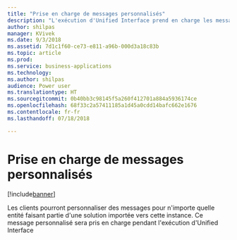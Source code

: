 ```yaml
---
title: "Prise en charge de messages personnalisés"
description: "L'exécution d'Unified Interface prend en charge les messages personnalisés"
author: shilpas
manager: KVivek
ms.date: 9/3/2018
ms.assetid: 7d1c1f60-ce73-e811-a96b-000d3a18c83b
ms.topic: article
ms.prod: 
ms.service: business-applications
ms.technology: 
ms.author: shilpas
audience: Power user
ms.translationtype: HT
ms.sourcegitcommit: 0b40bb3c98145f5a260f412701a884a5936174ce
ms.openlocfilehash: 68f33c2a57411185a1d45a0cdd14bafc662e1676
ms.contentlocale: fr-fr
ms.lasthandoff: 07/18/2018

---
```

# <a name="support-for-custom-messages"></a>Prise en charge de messages personnalisés


[!include[banner](../../includes/banner.md)]

Les clients pourront personnaliser des messages pour n'importe quelle entité faisant partie d'une solution importée vers cette instance. Ce message personnalisé sera pris en charge pendant l'exécution d'Unified Interface

